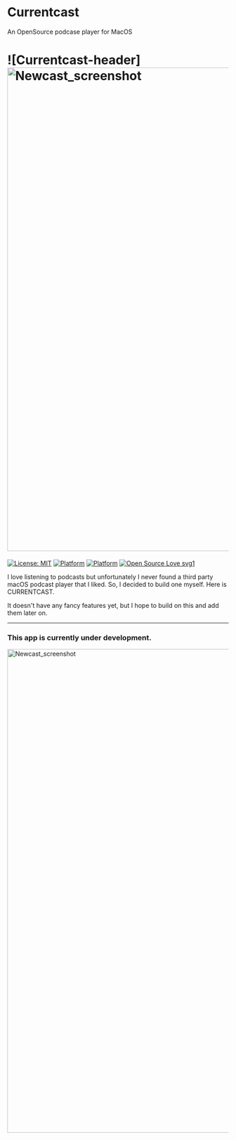 # Currentcast
 An OpenSource podcase player for MacOS

# ![Currentcast-header]<img width="1101" alt="Newcast_screenshot" src="https://i.pinimg.com/736x/be/3e/ac/be3eacb99ac72badea3159ab3740bb98.jpg">
[![License: MIT](https://img.shields.io/badge/License-MIT-blue.svg)](https://opensource.org/licenses/MIT) 
[![Platform](http://img.shields.io/badge/platform-macOS-black.svg?style=flat)](https://developer.apple.com/resources/)
[![Platform](https://img.shields.io/badge/swift-4.2-orange.svg?style=flat)](https://swift.org/blog/swift-4-2-released/)
[![Open Source Love svg1](https://badges.frapsoft.com/os/v1/open-source.svg?v=103)](https://github.com/Nirj2004/Currentcast/)

I love listening to podcasts but unfortunately I never found a third party macOS podcast player that I liked. So, I decided to build one myself. Here is CURRENTCAST. 

It doesn't have any fancy features yet, but I hope to build on this and add them later on.

----

### This app is currently under development.

<img width="1101" alt="Newcast_screenshot" src="https://user-images.githubusercontent.com/45484873/63222183-ddb9fc80-c1ac-11e9-9d77-17d59688515b.png">
